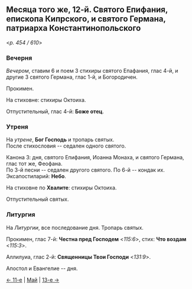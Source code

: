
## Месяца того же, 12-й. Святого Епифания, епископа Кипрского, и святого Германа, патриарха Константинопольского

<*p. 454 / 610*>

### Вечерня

*Вечером*, ставим 6 и поем 3 стихиры святого Епафания, глас 4-й, и другие 3 святого Германа, глас 1-й, 
и Богородичен.  

Прокимен. 

На стиховне: стихиры Октоиха.  

Отпустительный, глас 4-й: **Боже отец**. 

### Утреня

На *утрене*, **Бог Господь** и тропарь святых.  
После стихословия -- седален одного святого.  

Канона 3: дня, святого Епифания, Иоанна Монаха, и святого Германа, глас тот же, Феофана.  
По 3-й песни -- седален другого святого.
По 6-й -- кондак их. 
Эксапостиларий: **Небо**. 

На стиховне по **Хвалите**: стихиры Октоиха. 

Отпустительный святых.  

### Литургия

На *Литургии*, все последование дня. 
Тропарь святых.  

Прокимен, глас 7-й: **Честна пред Господем** <*115:6*>, стих: **Что воздам** <*115:3*>.
 
Аллилуиа, глас 2-й: **Священницы Твои Господи** <*131:9*>. 

Апостол и Евангелие -- дня.   

[← 11-е](05_11_EUR.ru.md) | [Май](README.md#12-й) | [13-е →](05_13_EUR.ru.md)

